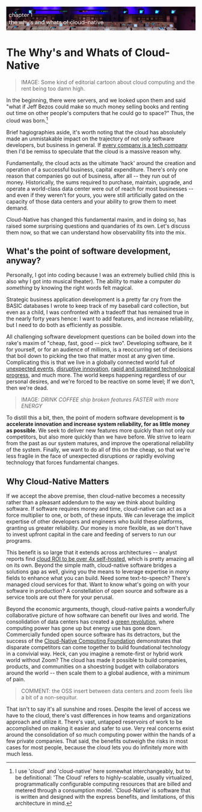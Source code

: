 ![Chapter 1 - The Why's and Whats of Cloud-Native](./img/ch1_header.png)

# The Why's and Whats of Cloud-Native
> IMAGE: Some kind of editorial cartoon about cloud computing and the rent being 
too damn high.

In the beginning, there were servers, and we looked upon them and said "what if
Jeff Bezos could make so much money selling books and renting out time on other
people's computers that he could go to space?" Thus, the cloud was born.[^1]

Brief hagiographies aside, it's worth noting that the cloud has absolutely made
an unmistakable impact on the trajectory of not only software developers, but
business in general. If [every company is a tech
company](https://www.wsj.com/articles/every-company-is-now-a-tech-company-1543901207)
then I'd be remiss to speculate that the cloud is a massive reason why.

Fundamentally, the cloud acts as the ultimate 'hack' around the creation and
operation of a successful business, capital expenditure. There's only one reason
that companies go out of business, after all -- they run out of money.
Historically, the sums required to purchase, maintain, upgrade, and operate a
world-class data center were out of reach for most businesses -- and even if they
weren't for yours, you were still artificially gated on the capacity of those
data centers and your ability to grow them to meet demand.

Cloud-Native has changed this fundamental maxim, and in doing so, has raised
some surprising questions and quandaries of its own. Let's discuss them now, so
that we can understand how observability fits into the mix.

## What's the point of software development, anyway?

Personally, I got into coding because I was an extremely bullied child (this is
also why I got into musical theater). The ability to make a computer _do
something_ by knowing the right words felt magical.

Strategic business application development is a pretty far cry from the BASIC
databases I wrote to keep track of my baseball card collection, but even as a
child, I was confronted with a tradeoff that has remained true in the nearly
forty years hence: I want to add features, and increase reliability, but I need
to do both as efficiently as possible.

All challenging software development questions can be boiled down into the
rake's maxim of "cheap, fast, good -- pick two". Developing software, be it for
yourself, or for an audience of millions, is a reoccurring set of decisions that
boil down to picking the two that matter most at any given time. Complicating
this is that we live in a globally connected world full of [unexpected
events](https://www.history.com/this-day-in-history/first-confirmed-case-of-coronavirus-found-in-us-washington-state),
[disruptive innovation](https://en.wikipedia.org/wiki/Disruptive_innovation),
[rapid and sustained technological
progress](https://en.wikipedia.org/wiki/Moore%27s_law#/media/File:Moore's_Law_Transistor_Count_1970-2020.png),
and much more. The world keeps happening regardless of our personal desires, and
we're forced to be reactive on some level; If we don't, then we're dead.

> IMAGE: *DRINK COFFEE ship broken features FASTER with more ENERGY*

To distill this a bit, then, the point of modern software development is **to
accelerate innovation and increase system reliability, for as little money as
possible**. We seek to deliver new features more quickly than not only our
competitors, but also more quickly than we have before. We strive to learn from
the past as our system matures, and improve the operational reliability of the
system. Finally, we want to do all of this on the cheap, so that we're less
fragile in the face of unexpected disruptions _or_ rapidly evolving technology
that forces fundamental changes.

## Why Cloud-Native Matters

If we accept the above premise, then cloud-native becomes a necessity rather
than a pleasant addendum to the way we think about building software. If
software requires money and time, cloud-native can act as a force multiplier to
one, or both, of these inputs. We can leverage the implicit expertise of other
developers and engineers who build these platforms, granting us greater
reliability. Our money is more flexible, as we don't have to invest upfront
capital in the care and feeding of servers to run our programs.

This benefit is so large that it extends across architectures -- analyst reports
find [cloud ROI to be over 4x
self-hosted](https://nucleusresearch.com/wp-content/uploads/2020/11/u176-Cloud-delivers-4.01-times-the-ROI-as-on-premises.pdf),
which is pretty amazing all on its own. Beyond the simple math, cloud-native
software bridges a solutions gap as well, giving you the means to leverage
expertise in _many_ fields to enhance what you can build. Need some
text-to-speech? There's managed cloud services for that. Want to know what's
going on with your software in production? A constellation of open source and
software as a service tools are out there for your perusal.

Beyond the economic arguments, though, cloud-native paints a wonderfully
collaborative picture of how software can benefit our lives and world. The
consolidation of data centers has created a [green
revolution](https://www.nytimes.com/2020/02/27/technology/cloud-computing-energy-usage.html),
where computing power has gone up but energy use has gone down. Commercially
funded open source software has its detractors, but the success of the
[Cloud-Native Computing Foundation](https://www.cncf.io) demonstrates that
disparate competitors can come together to build foundational technology in a
convivial way. Heck, can you imagine a remote-first or hybrid work world without
Zoom? The cloud has made it possible to build companies, products, and
communities on a shoestring budget with collaborators around the world -- then
scale them to a global audience, with a minimum of pain.

> COMMENT: the OSS insert between data centers and zoom feels like a bit of a 
> non-sequitur.

That isn't to say it's all sunshine and roses. Despite the level of access we
have to the cloud, there's vast differences in how teams and organizations
approach and utilize it. There's vast, untapped reservoirs of work to be
accomplished on making it easier and safer to use. Very real concerns exist
around the consolidation of so much computing power within the hands of a few
private companies. That said, the benefits outweigh the risks in most cases for
most people, because the cloud lets you do infinitely more with much less.

[^1]: I use 'cloud' and 'cloud-native' here somewhat interchangeably, but to be
    definitional:
    'The Cloud' refers to highly-scalable, usually virtualized, programmatically
    configurable computing resources that are billed and metered through a
    consumption model. 'Cloud-Native' is software that is written and designed
    with the express benefits, and limitations, of this architecture in mind.
